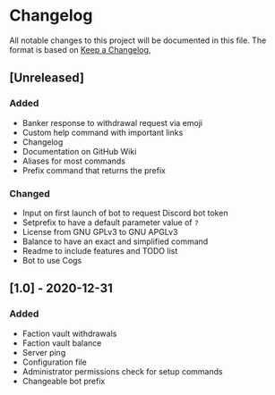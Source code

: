 # Changelog
All notable changes to this project will be documented in this file.
The format is based on [Keep a Changelog](https://keepachangelog.com/en/1.0.0/),

## [Unreleased]
### Added
 - Banker response to withdrawal request via emoji
 - Custom help command with important links
 - Changelog
 - Documentation on GitHub Wiki
 - Aliases for most commands
 - Prefix command that returns the prefix
### Changed
 - Input on first launch of bot to request Discord bot token
 - Setprefix to have a default parameter value of `?`
 - License from GNU GPLv3 to GNU APGLv3
 - Balance to have an exact and simplified command
 - Readme to include features and TODO list
 - Bot to use Cogs

## [1.0] - 2020-12-31
### Added
 - Faction vault withdrawals
 - Faction vault balance
 - Server ping
 - Configuration file
 - Administrator permissions check for setup commands
 - Changeable bot prefix